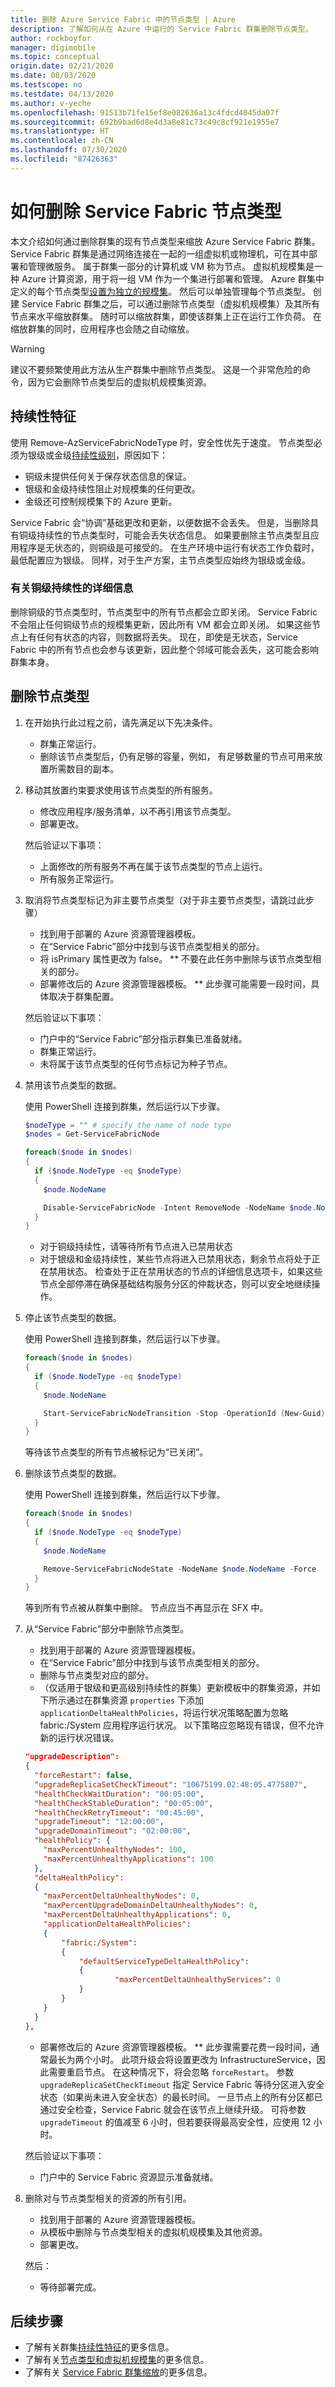 ```yaml
---
title: 删除 Azure Service Fabric 中的节点类型 | Azure
description: 了解如何从在 Azure 中运行的 Service Fabric 群集删除节点类型。
author: rockboyfor
manager: digimobile
ms.topic: conceptual
origin.date: 02/21/2020
ms.date: 08/03/2020
ms.testscope: no
ms.testdate: 04/13/2020
ms.author: v-yeche
ms.openlocfilehash: 91513b71fe15ef8e082636a13c4fdcd4045da07f
ms.sourcegitcommit: 692b9bad6d8e4d3a8e81c73c49c8cf921e1955e7
ms.translationtype: HT
ms.contentlocale: zh-CN
ms.lasthandoff: 07/30/2020
ms.locfileid: "87426363"
---
```

# <a name="how-to-remove-a-service-fabric-node-type"></a>如何删除 Service Fabric 节点类型
本文介绍如何通过删除群集的现有节点类型来缩放 Azure Service Fabric 群集。 Service Fabric 群集是通过网络连接在一起的一组虚拟机或物理机，可在其中部署和管理微服务。 属于群集一部分的计算机或 VM 称为节点。 虚拟机规模集是一种 Azure 计算资源，用于将一组 VM 作为一个集进行部署和管理。 Azure 群集中定义的每个节点类型[设置为独立的规模集](service-fabric-cluster-nodetypes.md)。 然后可以单独管理每个节点类型。 创建 Service Fabric 群集之后，可以通过删除节点类型（虚拟机规模集）及其所有节点来水平缩放群集。  随时可以缩放群集，即使该群集上正在运行工作负荷。  在缩放群集的同时，应用程序也会随之自动缩放。

> [!WARNING]
> 建议不要频繁使用此方法从生产群集中删除节点类型。 这是一个非常危险的命令，因为它会删除节点类型后的虚拟机规模集资源。 

## <a name="durability-characteristics"></a>持续性特征
使用 Remove-AzServiceFabricNodeType 时，安全性优先于速度。 节点类型必须为银级或金级[持续性级别](/service-fabric/service-fabric-cluster-capacity#durability-characteristics-of-the-cluster)，原因如下：
- 铜级未提供任何关于保存状态信息的保证。
- 银级和金级持续性阻止对规模集的任何更改。
- 金级还可控制规模集下的 Azure 更新。

Service Fabric 会“协调”基础更改和更新，以便数据不会丢失。 但是，当删除具有铜级持续性的节点类型时，可能会丢失状态信息。 如果要删除主节点类型且应用程序是无状态的，则铜级是可接受的。 在生产环境中运行有状态工作负载时，最低配置应为银级。 同样，对于生产方案，主节点类型应始终为银级或金级。

### <a name="more-about-bronze-durability"></a>有关铜级持续性的详细信息

删除铜级的节点类型时，节点类型中的所有节点都会立即关闭。 Service Fabric 不会阻止任何铜级节点的规模集更新，因此所有 VM 都会立即关闭。 如果这些节点上有任何有状态的内容，则数据将丢失。 现在，即使是无状态，Service Fabric 中的所有节点也会参与该更新，因此整个邻域可能会丢失，这可能会影响群集本身。

## <a name="remove-a-node-type"></a>删除节点类型

1. 在开始执行此过程之前，请先满足以下先决条件。

    - 群集正常运行。
    - 删除该节点类型后，仍有足够的容量，例如， 有足够数量的节点可用来放置所需数目的副本。

2. 移动其放置约束要求使用该节点类型的所有服务。

    - 修改应用程序/服务清单，以不再引用该节点类型。
    - 部署更改。

    然后验证以下事项：
    - 上面修改的所有服务不再在属于该节点类型的节点上运行。
    - 所有服务正常运行。

3. 取消将节点类型标记为非主要节点类型（对于非主要节点类型，请跳过此步骤）

    - 找到用于部署的 Azure 资源管理器模板。
    - 在“Service Fabric”部分中找到与该节点类型相关的部分。
    - 将 isPrimary 属性更改为 false。 ** 不要在此任务中删除与该节点类型相关的部分。
    - 部署修改后的 Azure 资源管理器模板。 ** 此步骤可能需要一段时间，具体取决于群集配置。

    然后验证以下事项：
    - 门户中的“Service Fabric”部分指示群集已准备就绪。
    - 群集正常运行。
    - 未将属于该节点类型的任何节点标记为种子节点。

4. 禁用该节点类型的数据。

    使用 PowerShell 连接到群集，然后运行以下步骤。

    ```powershell
    $nodeType = "" # specify the name of node type
    $nodes = Get-ServiceFabricNode

    foreach($node in $nodes)
    {
      if ($node.NodeType -eq $nodeType)
      {
        $node.NodeName

        Disable-ServiceFabricNode -Intent RemoveNode -NodeName $node.NodeName -Force
      }
    }
    ```

    - 对于铜级持续性，请等待所有节点进入已禁用状态
    - 对于银级和金级持续性，某些节点将进入已禁用状态，剩余节点将处于正在禁用状态。 检查处于正在禁用状态的节点的详细信息选项卡，如果这些节点全部停滞在确保基础结构服务分区的仲裁状态，则可以安全地继续操作。

5. 停止该节点类型的数据。

    使用 PowerShell 连接到群集，然后运行以下步骤。

    ```powershell
    foreach($node in $nodes)
    {
      if ($node.NodeType -eq $nodeType)
      {
        $node.NodeName

        Start-ServiceFabricNodeTransition -Stop -OperationId (New-Guid) -NodeInstanceId $node.NodeInstanceId -NodeName $node.NodeName -StopDurationInSeconds 10000
      }
    }
    ```

    等待该节点类型的所有节点被标记为“已关闭”。

6. 删除该节点类型的数据。

    使用 PowerShell 连接到群集，然后运行以下步骤。

    ```powershell
    foreach($node in $nodes)
    {
      if ($node.NodeType -eq $nodeType)
      {
        $node.NodeName

        Remove-ServiceFabricNodeState -NodeName $node.NodeName -Force
      }
    }
    ```

    等到所有节点被从群集中删除。 节点应当不再显示在 SFX 中。

7. 从“Service Fabric”部分中删除节点类型。

    - 找到用于部署的 Azure 资源管理器模板。
    - 在“Service Fabric”部分中找到与该节点类型相关的部分。
    - 删除与节点类型对应的部分。
    - （仅适用于银级和更高级别持续性的群集）更新模板中的群集资源，并如下所示通过在群集资源 `properties` 下添加 `applicationDeltaHealthPolicies`，将运行状况策略配置为忽略 fabric:/System 应用程序运行状况。 以下策略应忽略现有错误，但不允许新的运行状况错误。 

    ```json
    "upgradeDescription":  
    { 
      "forceRestart": false, 
      "upgradeReplicaSetCheckTimeout": "10675199.02:48:05.4775807", 
      "healthCheckWaitDuration": "00:05:00", 
      "healthCheckStableDuration": "00:05:00", 
      "healthCheckRetryTimeout": "00:45:00", 
      "upgradeTimeout": "12:00:00", 
      "upgradeDomainTimeout": "02:00:00", 
      "healthPolicy": { 
        "maxPercentUnhealthyNodes": 100, 
        "maxPercentUnhealthyApplications": 100 
      }, 
      "deltaHealthPolicy":  
      { 
        "maxPercentDeltaUnhealthyNodes": 0, 
        "maxPercentUpgradeDomainDeltaUnhealthyNodes": 0, 
        "maxPercentDeltaUnhealthyApplications": 0, 
        "applicationDeltaHealthPolicies":  
        { 
            "fabric:/System":  
            { 
                "defaultServiceTypeDeltaHealthPolicy":  
                { 
                        "maxPercentDeltaUnhealthyServices": 0 
                } 
            } 
        } 
      } 
    },
    ```

    - 部署修改后的 Azure 资源管理器模板。 ** 此步骤需要花费一段时间，通常最长为两个小时。 此项升级会将设置更改为 InfrastructureService，因此需要重启节点。 在这种情况下，将会忽略 `forceRestart`。 
    参数 `upgradeReplicaSetCheckTimeout` 指定 Service Fabric 等待分区进入安全状态（如果尚未进入安全状态）的最长时间。 一旦节点上的所有分区都已通过安全检查，Service Fabric 就会在该节点上继续升级。
    可将参数 `upgradeTimeout` 的值减至 6 小时，但若要获得最高安全性，应使用 12 小时。

    然后验证以下事项：
    - 门户中的 Service Fabric 资源显示准备就绪。

8. 删除对与节点类型相关的资源的所有引用。

    - 找到用于部署的 Azure 资源管理器模板。
    - 从模板中删除与节点类型相关的虚拟机规模集及其他资源。
    - 部署更改。

    然后：
    - 等待部署完成。

## <a name="next-steps"></a>后续步骤
- 了解有关群集[持续性特征](/service-fabric/service-fabric-cluster-capacity#durability-characteristics-of-the-cluster)的更多信息。
- 了解有关[节点类型和虚拟机规模集](service-fabric-cluster-nodetypes.md)的更多信息。
- 了解有关 [Service Fabric 群集缩放](service-fabric-cluster-scaling.md)的更多信息。

<!-- Update_Description: update meta properties, wording update, update link -->